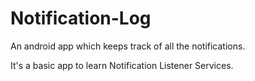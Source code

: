 # Notification-Log

An android app which keeps track of all the notifications. 

It's a basic app to learn Notification Listener Services.

